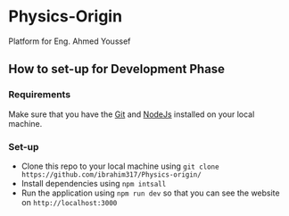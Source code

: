 # Physics-Origin
 Platform for  Eng. Ahmed Youssef 
## How to set-up for Development Phase
### Requirements
 Make sure that you have the [Git](https://git-scm.com/) and [NodeJs](https://nodejs.org) installed on your local machine.
### Set-up 
- Clone this repo to your local machine using `git clone https://github.com/ibrahim317/Physics-origin/`
- Install dependencies using `npm intsall`
- Run the application using `npm run dev` so that you can see the website on `http://localhost:3000`

